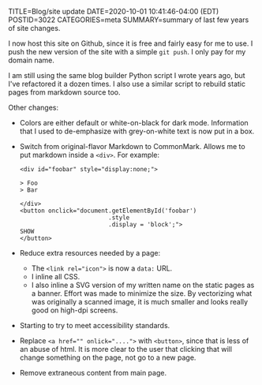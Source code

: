 TITLE=Blog/site update
DATE=2020-10-01 10:41:46-04:00 (EDT)
POSTID=3022
CATEGORIES=meta
SUMMARY=summary of last few years of site changes.

I now host this site on Github, since it is free and fairly easy for me to use.
I push the new version of the site with a simple `git push`.  I only pay for my
domain name.

I am still using the same blog builder Python script I wrote years ago, but
I've refactored it a dozen times.  I also use a similar script to rebuild
static pages from markdown source too.

Other changes:

-   Colors are either default or white-on-black for dark mode.  Information
    that I used to de-emphasize with grey-on-white text is now put in a
    box.

-   Switch from original-flavor Markdown to CommonMark.  Allows me to put
    markdown inside a `<div>`. For example:
    
    ```
    <div id="foobar" style="display:none;">

    > Foo
    > Bar

    </div>
    <button onclick="document.getElementById('foobar')
                             .style
                             .display = 'block';">
    SHOW
    </button>
    ```

-   Reduce extra resources needed by a page:
    -   The `<link rel="icon">` is now a `data:` URL.
    -   I inline all CSS.
    -   I also inline a SVG version of my written name on the static pages as a banner.
        Effort was made to minimize the size.  By vectorizing what was
        originally a scanned image, it is much smaller and looks really good on
        high-dpi screens.

-   Starting to try to meet accessibility standards.

-   Replace `<a href="" onlick="....">` with `<button>`, since that is less of
    an abuse of html.  It is more clear to the user that clicking that will
    change something on the page, not go to a new page.

-   Remove extraneous content from main page.
